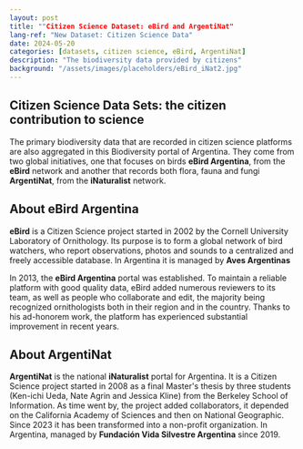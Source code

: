 ```yaml
---
layout: post
title: ""Citizen Science Dataset: eBird and ArgentiNat"
lang-ref: "New Dataset: Citizen Science Data"
date: 2024-05-20
categories: [datasets, citizen science, eBird, ArgentiNat]
description: "The biodiversity data provided by citizens"
background: "/assets/images/placeholders/eBird_iNat2.jpg"
---
```


## Citizen Science Data Sets: the citizen contribution to science

The primary biodiversity data that are recorded in citizen science platforms are also aggregated in this Biodiversity portal of Argentina. They come from two global initiatives, one that focuses on birds **eBird Argentina**, from the **eBird** network and another that records both flora, fauna and fungi **ArgentiNat**, from the **iNaturalist** network. 


## About eBird Argentina

**eBird** is a Citizen Science project started in 2002 by the Cornell University Laboratory of Ornithology. Its purpose is to form a global network of bird watchers, who report observations, photos and sounds to a centralized and freely accessible database. In Argentina it is managed by **Aves Argentinas**

In 2013, the **eBird Argentina** portal was established. To maintain a reliable platform with good quality data, eBird added numerous reviewers to its team, as well as people who collaborate and edit, the majority being recognized ornithologists both in their region and in the country. Thanks to his ad-honorem work, the platform has experienced substantial improvement in recent years.

## About ArgentiNat

**ArgentiNat** is the national **iNaturalist** portal for Argentina. It is a Citizen Science project started in 2008 as a final Master's thesis by three students (Ken-ichi Ueda, Nate Agrin and Jessica Kline) from the Berkeley School of Information. As time went by, the project added collaborators, it depended on the California Academy of Sciences and then on National Geographic. Since 2023 it has been transformed into a non-profit organization. In Argentina, managed by **Fundación Vida Silvestre Argentina** since 2019.

